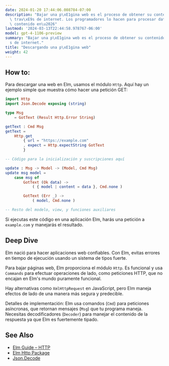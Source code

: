 ```yaml
---
date: 2024-01-20 17:44:06.008784-07:00
description: "Bajar una p\xE1gina web es el proceso de obtener su contenido HTML a\
  \ trav\xE9s de internet. Los programadores lo hacen para procesar datos, mostrar\
  \ contenido en\u2026"
lastmod: '2024-03-13T22:44:58.978767-06:00'
model: gpt-4-1106-preview
summary: "Bajar una p\xE1gina web es el proceso de obtener su contenido HTML a trav\xE9\
  s de internet."
title: "Descargando una p\xE1gina web"
weight: 42
---
```


## How to:
Para descargar una web en Elm, usamos el módulo `Http`. Aquí hay un ejemplo simple que muestra cómo hacer una petición GET:

```Elm
import Http
import Json.Decode exposing (string)

type Msg
    = GotText (Result Http.Error String)

getText : Cmd Msg
getText =
    Http.get
        { url = "https://example.com"
        , expect = Http.expectString GotText
        }

-- Código para la inicialización y suscripciones aquí

update : Msg -> Model -> (Model, Cmd Msg)
update msg model =
    case msg of
        GotText (Ok data) ->
            ( { model | content = data }, Cmd.none )

        GotText (Err _) ->
            ( model, Cmd.none )

-- Resto del modelo, view, y funciones auxiliares
```

Si ejecutas este código en una aplicación Elm, harás una petición a `example.com` y manejarás el resultado.

## Deep Dive
Elm nació para hacer aplicaciones web confiables. Con Elm, evitas errores en tiempo de ejecución usando un sistema de tipos fuerte.

Para bajar páginas web, Elm proporciona el módulo `Http`. Es funcional y usa `Commands` para efectuar operaciones de lado, como peticiones HTTP, que no encajan en Elm's mundo puramente funcional.

Hay alternativas como `XmlHttpRequest` en JavaScript, pero Elm maneja efectos de lado de una manera más segura y predecible.

Detalles de implementación: Elm usa comandos (`Cmd`) para peticiones asíncronas, que retornan mensajes (`Msg`) que tu programa maneja. Necesitas decodificadores (`Decoder`) para manejar el contenido de la respuesta ya que Elm es fuertemente tipado.

## See Also
- [Elm Guide – HTTP](https://guide.elm-lang.org/effects/http.html)
- [Elm Http Package](http://package.elm-lang.org/packages/elm/http/latest)
- [Json.Decode](https://package.elm-lang.org/packages/elm/json/latest/Json-Decode)
